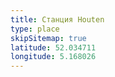 ```yaml
---
title: Станция Houten
type: place
skipSitemap: true
latitude: 52.034711
longitude: 5.168026
---
```

